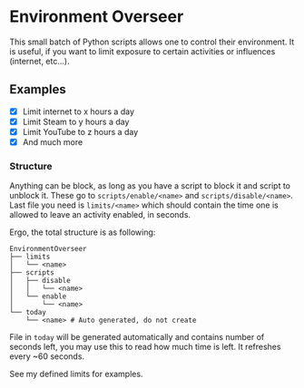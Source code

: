 # Environment Overseer

This small batch of Python scripts allows one to control their environment. It is useful, if you want to limit exposure to certain activities or influences (internet, etc...).

## Examples

* [X] Limit internet to x hours a day
* [X] Limit Steam to y hours a day
* [X] Limit YouTube to z hours a day
* [X] And much more

### Structure

Anything can be block, as long as you have a script to block it and script to unblock it.
These go to `scripts/enable/<name>` and `scripts/disable/<name>`.
Last file you need is `limits/<name>` which should contain the time one is allowed to leave an activity enabled, in seconds.

Ergo, the total structure is as following:
```
EnvironmentOverseer
├── limits
│   └── <name>
├── scripts
│   ├── disable
│   │   └── <name>
│   └── enable
│       └── <name>
└── today
    └── <name> # Auto generated, do not create
```

File in `today` will be generated automatically and contains number of seconds left, you may use this to read how much time is left. It refreshes every ~60 seconds.

See my defined limits for examples.